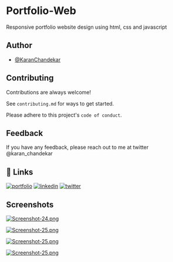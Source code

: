 
# Portfolio-Web

Responsive portfolio website design using html, css and javascript


## Author

- [@KaranChandekar](https://www.github.com/KaranChandekar)


## Contributing

Contributions are always welcome!

See `contributing.md` for ways to get started.

Please adhere to this project's `code of conduct`.


## Feedback

If you have any feedback, please reach out to me at twitter @karan_chandekar


## 🔗 Links
[![portfolio](https://img.shields.io/badge/my_portfolio-000?style=for-the-badge&logo=ko-fi&logoColor=white)](https://portfolio-web-one-lovat.vercel.app/)
[![linkedin](https://img.shields.io/badge/linkedin-0A66C2?style=for-the-badge&logo=linkedin&logoColor=white)](https://www.linkedin.com/in/karan-chandekar-a87263219/)
[![twitter](https://img.shields.io/badge/twitter-1DA1F2?style=for-the-badge&logo=twitter&logoColor=white)](https://twitter.com/karanchandekar1)


## Screenshots

[![Screenshot-24.png](https://i.postimg.cc/0jhL22vb/Screenshot-27.png)](https://postimg.cc/N5cwsftQ)

[![Screenshot-25.png](https://i.postimg.cc/jS0Gp5v1/Screenshot-28.png
)](https://postimg.cc/18VTwksv)

[![Screenshot-25.png](https://i.postimg.cc/yYSMp9h9/Screenshot-29.png
)](https://postimg.cc/18VTwksv)

[![Screenshot-25.png](https://i.postimg.cc/c1jqcT30/Screenshot-30.png
)](https://postimg.cc/18VTwksv)

